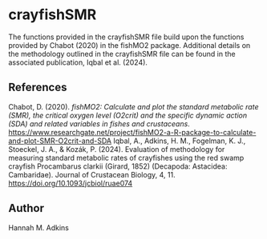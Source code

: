 # crayfishSMR

The functions provided in the crayfishSMR file build upon the functions provided by Chabot (2020) in the fishMO2 package. Additional details on the methodology outlined in the crayfishSMR file can be found in the associated publication, Iqbal et al. (2024).

## References
Chabot, D. (2020). _fishMO2: Calculate and plot the standard metabolic rate (SMR), the critical oxygen level (O2crit) and the specific dynamic action (SDA) and related variables in fishes and crustaceans_. <https://www.researchgate.net/project/fishMO2-a-R-package-to-calculate-and-plot-SMR-O2crit-and-SDA>
Iqbal, A., Adkins, H. M., Fogelman, K. J., Stoeckel, J. A., & Kozák, P. (2024). Evaluation of methodology for measuring standard metabolic rates of crayfishes using the red swamp crayfish Procambarus clarkii (Girard, 1852) (Decapoda: Astacidea: Cambaridae). Journal of Crustacean Biology, 4, 11. https://doi.org/10.1093/jcbiol/ruae074

## Author
Hannah M. Adkins
